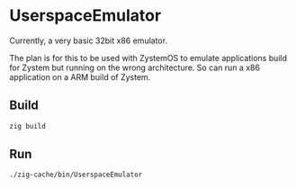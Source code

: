 # UserspaceEmulator

Currently, a very basic 32bit x86 emulator.

The plan is for this to be used with ZystemOS to emulate applications build for Zystem but running on the wrong architecture. So can run a x86 application on a ARM build of Zystem.

## Build

```sh
zig build
```

## Run

```sh
./zig-cache/bin/UserspaceEmulator
```

